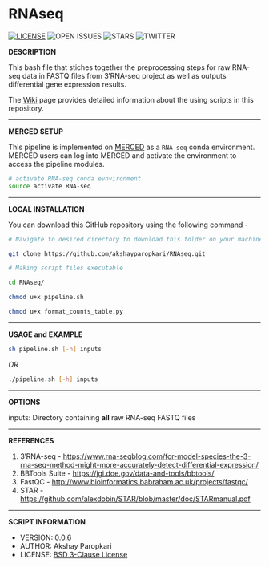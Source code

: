 # RNAseq

[![LICENSE](https://img.shields.io/github/license/akshayparopkari/RNAseq)](https://github.com/akshayparopkari/RNAseq/blob/master/LICENSE.md) ![OPEN ISSUES](https://img.shields.io/github/issues/akshayparopkari/RNAseq) ![STARS](https://img.shields.io/github/stars/akshayparopkari/RNAseq) ![TWITTER](https://img.shields.io/twitter/url?label=Twitter&style=social&url=https%3A%2F%2Ftwitter.com%2Fakshayparopkari)

**DESCRIPTION**

This bash file that stiches together the preprocessing steps for raw RNA-seq data in FASTQ files from 3′RNA-seq project as well as outputs differential gene expression results.

The [Wiki](https://github.com/akshayparopkari/RNAseq/wiki) page provides detailed information about the using scripts in this repository.

---

**MERCED SETUP**

This pipeline is implemented on [MERCED](https://github.com/ucmerced/merced-cluster/wiki) as a `RNA-seq` conda environment. MERCED users can log into MERCED and activate the environment to access the pipeline modules.

```sh
# activate RNA-seq conda evnvironment
source activate RNA-seq
```

---

**LOCAL INSTALLATION**

You can download this GitHub repository using the following command - 

```sh
# Navigate to desired directory to download this folder on your machine

git clone https://github.com/akshayparopkari/RNAseq.git
```

```sh
# Making script files executable

cd RNAseq/

chmod u+x pipeline.sh

chmod u+x format_counts_table.py
```

---

**USAGE and EXAMPLE**

```sh
sh pipeline.sh [-h] inputs
```

*OR*

```sh
./pipeline.sh [-h] inputs
```
---

**OPTIONS**

inputs: Directory containing __all__ raw RNA-seq FASTQ files

---

**REFERENCES**

1. 3′RNA-seq - https://www.rna-seqblog.com/for-model-species-the-3-rna-seq-method-might-more-accurately-detect-differential-expression/
2. BBTools Suite - https://jgi.doe.gov/data-and-tools/bbtools/
3. FastQC - http://www.bioinformatics.babraham.ac.uk/projects/fastqc/
4. STAR - https://github.com/alexdobin/STAR/blob/master/doc/STARmanual.pdf

---

**SCRIPT INFORMATION**

- VERSION: 0.0.6
- AUTHOR: Akshay Paropkari
- LICENSE: [BSD 3-Clause License](LICENSE.md)
